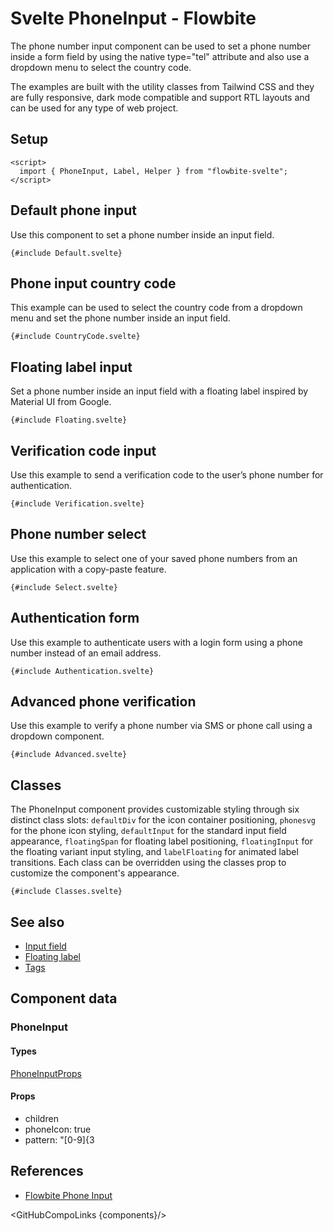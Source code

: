# Svelte PhoneInput - Flowbite

The phone number input component can be used to set a phone number inside a form field by using the native type="tel" attribute and also use a dropdown menu to select the country code.

The examples are built with the utility classes from Tailwind CSS and they are fully responsive, dark mode compatible and support RTL layouts and can be used for any type of web project.

## Setup

```svelte
<script>
  import { PhoneInput, Label, Helper } from "flowbite-svelte";
</script>
```

## Default phone input

Use this component to set a phone number inside an input field.

```svelte
{#include Default.svelte}
```

## Phone input country code

This example can be used to select the country code from a dropdown menu and set the phone number inside an input field.

```svelte
{#include CountryCode.svelte}
```

## Floating label input

Set a phone number inside an input field with a floating label inspired by Material UI from Google.

```svelte
{#include Floating.svelte}
```

## Verification code input

Use this example to send a verification code to the user’s phone number for authentication.

```svelte
{#include Verification.svelte}
```

## Phone number select

Use this example to select one of your saved phone numbers from an application with a copy-paste feature.

```svelte
{#include Select.svelte}
```

## Authentication form

Use this example to authenticate users with a login form using a phone number instead of an email address.

```svelte
{#include Authentication.svelte}
```

## Advanced phone verification

Use this example to verify a phone number via SMS or phone call using a dropdown component.

```svelte
{#include Advanced.svelte}
```

## Classes

The PhoneInput component provides customizable styling through six distinct class slots: `defaultDiv` for the icon container positioning, `phonesvg` for the phone icon styling, `defaultInput` for the standard input field appearance, `floatingSpan` for floating label positioning, `floatingInput` for the floating variant input styling, and `labelFloating` for animated label transitions. Each class can be overridden using the classes prop to customize the component's appearance.

```svelte
{#include Classes.svelte}
```

## See also

- [Input field](https://flowbite-svelte.com/llm/forms/input-field.md)
- [Floating label](https://flowbite-svelte.com/llm/forms/floating-label.md)
- [Tags](https://flowbite-svelte.com/llm/extend/tags.md)

## Component data

### PhoneInput

#### Types

[PhoneInputProps](https://github.com/themesberg/flowbite-svelte/blob/main/src/lib/types.ts#L799)

#### Props

- children
- phoneIcon: true
- pattern: "[0-9]{3

## References

- [Flowbite Phone Input](https://flowbite.com/docs/forms/phone-input/)

<GitHubCompoLinks {components}/>
